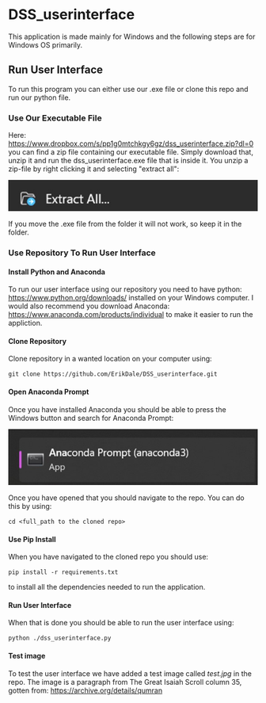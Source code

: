 # DSS_userinterface
This application is made mainly for Windows and the following steps are for Windows OS primarily.

## Run User Interface 
To run this program you can either use our .exe file or clone this repo and run our python file. 

### Use Our Executable File
Here: https://www.dropbox.com/s/pp1g0mtchkgy6gz/dss_userinterface.zip?dl=0 you can find a zip file containing our executable file. Simply download that, unzip it 
and run the dss_userinterface.exe file that is inside it. You unzip a zip-file by right clicking it and selecting "extract all": 

![](images/unzip.jpg "Unzip zip file")

If you move the .exe file from the folder it will not work, so keep it in the folder.

### Use Repository To Run User Interface
#### Install Python and Anaconda

To run our user interface using our repository you need to have python: https://www.python.org/downloads/ installed on your Windows computer.
I would also recommend you download Anaconda: https://www.anaconda.com/products/individual to make it easier to run the appliction.

#### Clone Repository
Clone repository in a wanted location on your computer using: 
```
git clone https://github.com/ErikDale/DSS_userinterface.git
```

#### Open Anaconda Prompt
Once you have installed Anaconda you should be able to press the Windows button and search for Anaconda Prompt: 

![](images/anaconda.jpg "Anaconda Prompt")

Once you have opened that you should navigate to the repo. You can do this by using: 
```
cd <full_path to the cloned repo>
```
#### Use Pip Install
When you have navigated to the cloned repo you should use: 
```
pip install -r requirements.txt
```
to install all the dependencies needed to run the application. 

#### Run User Interface
When that is done you should be able to run the user interface using: 
```
python ./dss_userinterface.py
```

#### Test image
To test the user interface we have added a test image called *test.jpg* in the repo. The image is a paragraph from The Great Isaiah Scroll column 35, gotten from: https://archive.org/details/qumran
 



